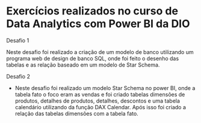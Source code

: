# Exercícios realizados no curso de Data Analytics com Power BI da DIO

Desafio 1

Neste desafio foi realizado a criação de um modelo de banco utilizando um programa web de design de banco SQL, onde foi feito o desenho das tabelas e as relação baseado em um modelo de Star Schema.

Desafio 2

* Neste desafio foi realizado um modelo Star Schema no power BI, onde a tabela fato o foco eram as vendas e foi criado tabelas dimensões de produtos, detalhes de produtos, detalhes, descontos e uma tabela calendário utilizando da função DAX Calendar. Após isso foi criado a relação das tabelas dimensões com a tabela fato.
